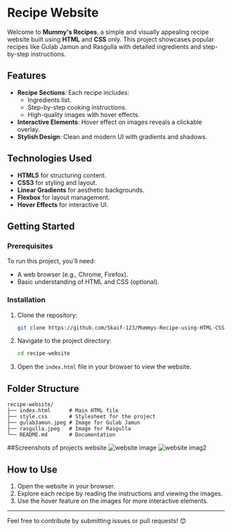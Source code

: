 # Recipe Website

Welcome to **Mummy's Recipes**, a simple and visually appealing recipe website built using **HTML** and **CSS** only. This project showcases popular recipes like Gulab Jamun and Rasgulla with detailed ingredients and step-by-step instructions.

## Features

- **Recipe Sections**: Each recipe includes:
  - Ingredients list.
  - Step-by-step cooking instructions.
  - High-quality images with hover effects.
- **Interactive Elements**: Hover effect on images reveals a clickable overlay.
- **Stylish Design**: Clean and modern UI with gradients and shadows.


## Technologies Used

- **HTML5** for structuring content.
- **CSS3** for styling and layout.
- **Linear Gradients** for aesthetic backgrounds.
- **Flexbox** for layout management.
- **Hover Effects** for interactive UI.

## Getting Started

### Prerequisites

To run this project, you'll need:
- A web browser (e.g., Chrome, Firefox).
- Basic understanding of HTML and CSS (optional).

### Installation

1. Clone the repository:
   ```bash
   git clone https://github.com/Skaif-123/Mummys-Recipe-using-HTML-CSS.git
   ```
2. Navigate to the project directory:
   ```bash
   cd recipe-website
   ```
3. Open the `index.html` file in your browser to view the website.

## Folder Structure

```
recipe-website/
├── index.html      # Main HTML file
├── style.css       # Stylesheet for the project
├── gulabJamun.jpeg # Image for Gulab Jamun
├── rasgulla.jpeg   # Image for Rasgulla
└── README.md       # Documentation
```
##Screenshots of projects website
![website image](https://github.com/user-attachments/assets/2cf43aa1-5eb6-47ee-944a-46a75b112ce4)
![website imag2](https://github.com/user-attachments/assets/4fe30531-8e88-42e1-a8a5-eb458d36a7a7)

## How to Use

1. Open the website in your browser.
2. Explore each recipe by reading the instructions and viewing the images.
3. Use the hover feature on the images for more interactive elements.


---

Feel free to contribute by submitting issues or pull requests! 😊
